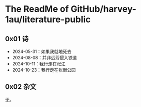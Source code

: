 # The ReadMe of GitHub/harvey-1au/literature-public

## 0x01 诗

- 2024-05-31：如果我就地死去
- 2024-08-08：并非远芳侵入铁道
- 2024-10-11：我行走在张江
- 2024-10-23：我行走在张衡公园

## 0x02 杂文

无。
